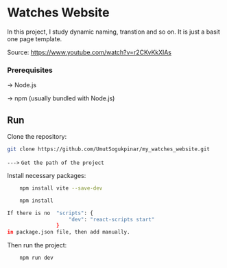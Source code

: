
# Watches Website

In this project, I study dynamic naming, transtion and so on. It is just a basit one page template.

Source: https://www.youtube.com/watch?v=r2CKvKkXlAs

### Prerequisites

-> Node.js

-> npm (usually bundled with Node.js)


## Run

Clone the repository:
```bash
git clone https://github.com/UmutSogukpinar/my_watches_website.git
```

`--->` `Get the path of the project`

Install necessary packages:

```bash
    npm install vite --save-dev
```

```bash
    npm install
```
```bash
If there is no  "scripts": {
                    "dev": "react-scripts start"
                }
in package.json file, then add manually.
```

Then run the project:

```bash
    npm run dev
```
